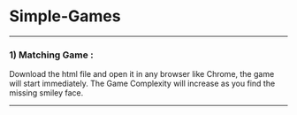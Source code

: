 # Simple-Games
---------------------------------------------------------------------------------------------------
 <h3> 1)  Matching Game : </h3>
Download the html file and open it in any browser like Chrome, the game will start immediately.
The Game Complexity will increase as you find the missing smiley face. 

---------------------------------------------------------------------------------------------------

